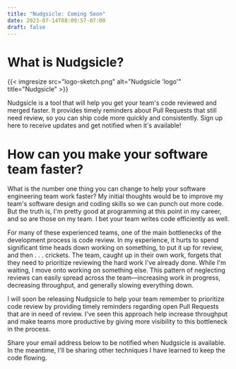 ```yaml
---
title: "Nudgsicle: Coming Soon"
date: 2023-07-14T08:09:57-07:00
draft: false
---
```


# What is Nudgsicle?

{{< imgresize src="logo-sketch.png" alt="Nudgsicle 'logo'" title="Nudgsicle" >}}

Nudgsicle is a tool that will help you get your team's code reviewed and merged faster. It provides timely reminders about Pull Requests that still need review, so you can ship code more quickly and consistently. Sign up here to receive updates and get notified when it's available!

<script async src="https://eomail6.com/form/a9d5dfbc-2259-11ee-8e25-abc8bf461d43.js" data-form="a9d5dfbc-2259-11ee-8e25-abc8bf461d43"></script>

# How can you make your software team faster?

What is the number one thing you can change to help your software engineering team work faster? My initial thoughts would be to improve my team's software design and coding skills so we can punch out more code. But the truth is, I'm pretty good at programming at this point in my career, and so are those on my team. I bet your team writes code efficiently as well.

For many of these experienced teams, one of the main bottlenecks of the development process is code review. In my experience, it hurts to spend significant time heads down working on something, to put it up for review, and then . . . crickets. The team, caught up in their own work, forgets that they need to prioritize reviewing the hard work I've already done. While I'm waiting, I move onto working on something else. This pattern of neglecting reviews can easily spread across the team—increasing work in progress, decreasing throughput, and generally slowing everything down.

I will soon be releasing Nudgsicle to help your team remember to prioritize code review by providing timely reminders regarding open Pull Requests that are in need of review. I've seen this approach help increase throughput and make teams more productive by giving more visibility to this bottleneck in the process.

Share your email address below to be notified when Nudgsicle is available. In the meantime, I'll be sharing other techniques I have learned to keep the code flowing.
